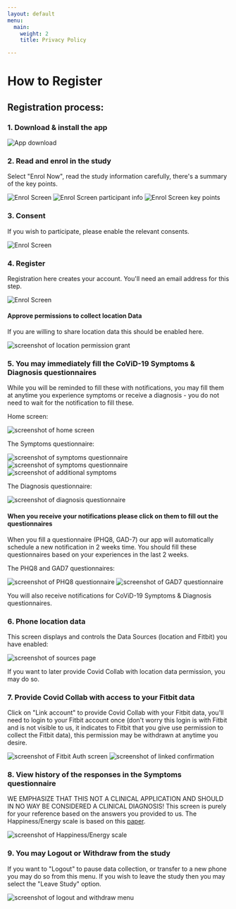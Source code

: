 ```yaml
---
layout: default
menu:
  main:
    weight: 2
    title: Privacy Policy

---
```

# How to Register

## Registration process:


### 1. Download & install the app

![App download](uploads/2020/04/08/download-app-buttons.png)

### 2. Read and enrol in the study
Select "Enrol Now", read the study information carefully, there's a summary of the key points.

![Enrol Screen](uploads/2020/04/08/Screenshot_20200408-210917.jpg)
![Enrol Screen participant info](uploads/2020/04/08/Screenshot_20200408-210926.jpg)
![Enrol Screen key points](uploads/2020/04/08/Screenshot_20200408-210931_.jpg)

### 3. Consent
If you wish to participate, please enable the relevant consents.

![Enrol Screen](uploads/2020/04/08/Screenshot_20200408-211039.jpg)

### 4. Register
Registration here creates your account. You'll need an email address for this step.

![Enrol Screen](uploads/2020/04/08/Screenshot_20200408-211058.jpg)

#### Approve permissions to collect location Data
If you are willing to share location data this should be enabled here.

![screenshot  of location permission grant](uploads/2020/04/08/Screenshot_20200408-211236.jpg)

### 5. You may immediately fill the CoViD-19 Symptoms & Diagnosis questionnaires
While you will be reminded to fill these with notifications, you may fill them at anytime you experience symptoms or receive a diagnosis - you do not need to wait for the notification to fill these.

Home screen:

![screenshot  of home screen](uploads/2020/04/08/Screenshot_20200408-211257.jpg)

The Symptoms questionnaire:

![screenshot  of symptoms questionnaire](uploads/2020/04/08/Screenshot_20200408-211316.jpg)
![screenshot  of symptoms questionnaire](uploads/2020/04/08/Screenshot_20200408-211339.jpg)
![screenshot  of additional symptoms](uploads/2020/04/08/Screenshot_20200408-211345.jpg)

The Diagnosis questionnaire:

![screenshot  of diagnosis questionnaire](uploads/2020/04/08/Screenshot_20200408-211414.jpg)

#### When you receive your notifications please click on them to fill out the questionnaires

When you fill a questionnaire (PHQ8, GAD-7) our app will automatically schedule a new notification in 2 weeks time. You should fill these questionnaires based on your experiences in the last 2 weeks.

The PHQ8 and GAD7 questionnaires:

![screenshot  of PHQ8 questionnaire](uploads/2020/04/08/Screenshot_20200408-211422.jpg)
![screenshot  of GAD7 questionnaire](uploads/2020/04/08/Screenshot_20200408-211433.jpg)

You will also receive notifications for CoViD-19 Symptoms & Diagnosis questionnaires.


### 6. Phone location data
This screen displays and controls the Data Sources (location and Fitbit) you have enabled:

![screenshot of sources page](uploads/2020/04/08/Screenshot_20200408-211440.jpg)

If you want to later provide Covid Collab with location data permission, you may do so.

### 7. Provide Covid Collab with access to your Fitbit data
Click on "Link account" to provide Covid Collab with your Fitbit data, you'll need to login to your Fitbit account once (don't worry this login is with Fitbit and is not visible to us, it indicates to Fitbit that you give use permission to collect the Fitbit data), this permission may be withdrawn at anytime you desire.

![screenshot of Fitbit Auth screen](uploads/2020/04/08/Screenshot_20200408-211620_Chrome.jpg)
![screenshot of linked confirmation](uploads/2020/04/08/Screenshot_20200408-211648.jpg)

### 8. View history of the responses in the Symptoms questionnaire
WE EMPHASIZE THAT THIS NOT A CLINICAL APPLICATION AND SHOULD IN NO WAY BE CONSIDERED A CLINICAL DIAGNOSIS!
This screen is purely for your reference based on the answers you provided to us.
The Happiness/Energy scale is based on this [paper](https://www.ncbi.nlm.nih.gov/pmc/articles/PMC2367156/).

![screenshot of Happiness/Energy scale](uploads/2020/04/08/Screenshot_20200408-211723.jpg)

### 9. You may Logout or Withdraw from the study
If you want to "Logout" to pause data collection, or transfer to a new phone you may do so from this menu. If you wish to leave the study then you may select the "Leave Study" option.

![screenshot of logout and withdraw menu](uploads/2020/04/08/Screenshot_20200408-211705.jpg)
